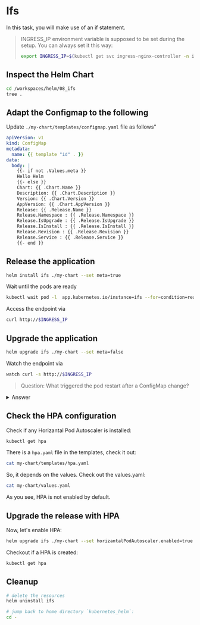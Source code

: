 # Ifs

In this task, you will make use of an if statement.

> INGRESS_IP environment variable is supposed to be set during the setup. You can always set it this way:
>
> ```bash
> export INGRESS_IP=$(kubectl get svc ingress-nginx-controller -n ingress-nginx -o jsonpath='{.status.loadBalancer.ingress[].ip}')
> ```

## Inspect the Helm Chart

```bash
cd /workspaces/helm/08_ifs
tree .
```

## Adapt the Configmap to the following

Update `./my-chart/templates/configmap.yaml` file as follows"
```yaml
apiVersion: v1
kind: ConfigMap
metadata:
  name: {{ template "id" . }}
data:
  body: |
    {{- if not .Values.meta }}
    Hello Helm
    {{- else }}
    Chart: {{ .Chart.Name }}
    Description: {{ .Chart.Description }}
    Version: {{ .Chart.Version }}
    AppVersion: {{ .Chart.AppVersion }}
    Release: {{ .Release.Name }}
    Release.Namespace : {{ .Release.Namespace }}
    Release.IsUpgrade : {{ .Release.IsUpgrade }}
    Release.IsInstall : {{ .Release.IsInstall }}
    Release.Revision : {{ .Release.Revision }}
    Release.Service : {{ .Release.Service }}
    {{- end }}
```

## Release the application

```bash
helm install ifs ./my-chart --set meta=true
```

Wait until the pods are ready

```bash
kubectl wait pod -l  app.kubernetes.io/instance=ifs --for=condition=ready --timeout=120s
```

Access the endpoint via 
```bash
curl http://$INGRESS_IP
```

## Upgrade the application

```bash
helm upgrade ifs ./my-chart --set meta=false
```

Watch the endpoint via
```bash
watch curl -s http://$INGRESS_IP
```

> Question:
> What triggered the pod restart after a ConfigMap change?

<details>

<summary>Answer</summary>

### deployment.yaml

This is a Kubernetes feature and you can use it with Helm like this:

```yaml
apiVersion: apps/v1
kind: Deployment
metadata:
  name: {{ template "id" . }}
spec:
  replicas: 1
  selector:
    matchLabels:
      {{- include "labels" . | nindent 6 }}
  template:
    metadata:
      labels:
        {{- include "labels" . | nindent 8 }}
      annotations:
        ## Here is the magic!
        checksum/config: {{ include (print $.Template.BasePath "/configmap.yaml") . | sha256sum }}
    spec:
      containers:
        - name: my-nginx
          image: nginx:1.19.2
          volumeMounts:
            - name: html
              mountPath: /usr/share/nginx/html
          resources:
            requests:
              cpu: 100m
              memory: 100Mi
            limits:
              cpu: 100m
              memory: 100Mi
      volumes:
        - name: html
          configMap:
            name: {{ template "id" . }}
            items:
              - key: body
                path: index.html
```

</details>

## Check the HPA configuration

Check if any Horizantal Pod Autoscaler is installed:

```bash
kubectl get hpa
```

There is a `hpa.yaml` file in the templates, check it out:

```bash
cat my-chart/templates/hpa.yaml
```

So, it depends on the values. Check out the values.yaml:

```bash
cat my-chart/values.yaml
```

As you see, HPA is not enabled by default.

## Upgrade the release with HPA

Now, let's enable HPA:

```bash
helm upgrade ifs ./my-chart --set horizantalPodAutoscaler.enabled=true
```

Checkout if a HPA is created:

```bash
kubectl get hpa
```

## Cleanup

```bash
# delete the resources
helm uninstall ifs

# jump back to home directory `kubernetes_helm`:
cd -
```
